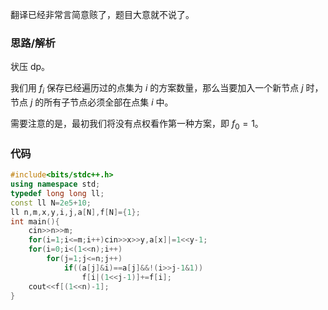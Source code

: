 翻译已经非常言简意赅了，题目大意就不说了。

### 思路/解析

状压 dp。

我们用 $f_i$ 保存已经遍历过的点集为 $i$ 的方案数量，那么当要加入一个新节点 $j$ 时，节点 $j$ 的所有子节点必须全部在点集 $i$ 中。

需要注意的是，最初我们将没有点权看作第一种方案，即 $f_0=1$。

### 代码

```cpp
#include<bits/stdc++.h>
using namespace std;
typedef long long ll;
const ll N=2e5+10;
ll n,m,x,y,i,j,a[N],f[N]={1};
int main(){
	cin>>n>>m;
	for(i=1;i<=m;i++)cin>>x>>y,a[x]|=1<<y-1;
	for(i=0;i<(1<<n);i++)
		for(j=1;j<=n;j++)
			if((a[j]&i)==a[j]&&!(i>>j-1&1))
				f[i|(1<<j-1)]+=f[i];
	cout<<f[(1<<n)-1];
}
```